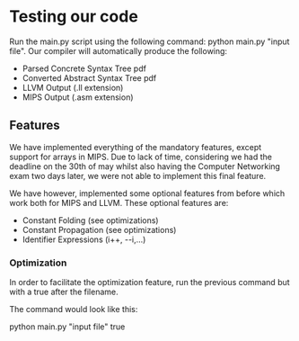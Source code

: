 # Testing our code

Run the main.py script using the following command: python main.py "input file". Our compiler will automatically produce
the following:

- Parsed Concrete Syntax Tree pdf
- Converted Abstract Syntax Tree pdf
- LLVM Output (.ll extension)
- MIPS Output (.asm extension)

## Features

We have implemented everything of the mandatory features, except support for arrays in MIPS. Due to lack of time,
considering we had the deadline on the 30th of may whilst also having the Computer Networking exam two days later, we
were not able to implement this final feature.

We have however, implemented some optional features from before which work both for MIPS and LLVM. These optional
features are:

- Constant Folding (see optimizations)
- Constant Propagation (see optimizations)
- Identifier Expressions (i++, --i,...)

### Optimization

In order to facilitate the optimization feature, run the previous command but with a true after the filename.

The command would look like this:

python main.py "input file" true